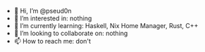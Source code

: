 - 👋 Hi, I’m @pseud0n
- 👀 I’m interested in: nothing
- 🌱 I’m currently learning: Haskell, Nix Home Manager, Rust, C++
- 💞️ I’m looking to collaborate on: nothing
- 📫 How to reach me: don't

<!---
pseud0n/pseud0n is a ✨ special ✨ repository because its `README.md` (this file) appears on your GitHub profile.
You can click the Preview link to take a look at your changes.
--->
